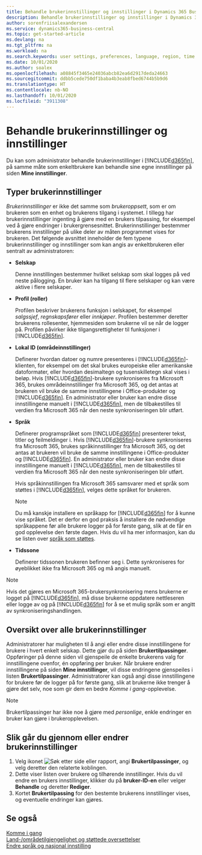 ```yaml
---
title: Behandle brukerinnstillinger og innstillinger i Dynamics 365 Business Central
description: Behandle brukerinnstillinger og innstillinger i Dynamics 365 Business Central.
author: sorenfriisalexandersen
ms.service: dynamics365-business-central
ms.topic: get-started-article
ms.devlang: na
ms.tgt_pltfrm: na
ms.workload: na
ms.search.keywords: user settings, preferences, language, region, time zone, regional settings
ms.date: 10/01/2020
ms.author: soalex
ms.openlocfilehash: a08845f3465e24036abcb82ea6d2917deda24663
ms.sourcegitcommit: ddbb5cede750df1baba4b3eab8fbed6744b5b9d6
ms.translationtype: HT
ms.contentlocale: nb-NO
ms.lasthandoff: 10/01/2020
ms.locfileid: "3911308"
---
```

# <a name="manage-user-settings-and-preferences"></a>Behandle brukerinnstillinger og innstillinger

Du kan som administrator behandle brukerinnstillinger i [!INCLUDE[d365fin](includes/d365fin_md.md)], på samme måte som enkeltbrukere kan behandle sine egne innstillinger på siden **Mine innstillinger**.  

## <a name="types-of-user-settings"></a>Typer brukerinnstillinger

*Brukerinnstillinger* er ikke det samme som *brukeroppsett*, som er om brukeren som en enhet og brukerens tilgang i systemet. I tillegg har brukerinnstillinger ingenting å gjøre med en brukers tilpassing, for eksempel ved å gjøre endringer i brukergrensesnittet. Brukerinnstillinger bestemmer brukerens innstillinger på ulike deler av måten programmet vises for brukeren. Det følgende avsnittet inneholder de fem typene brukerinnstillinger og innstillinger som kan angis av enkeltbrukeren eller sentralt av administratoren:

- **Selskap**  

  Denne innstillingen bestemmer hvilket selskap som skal logges på ved neste pålogging. En bruker kan ha tilgang til flere selskaper og kan være aktive i flere selskaper.

- **Profil (roller)**  

  Profilen beskriver brukerens funksjon i selskapet, for eksempel *salgssjef*, *regnskapsfører* eller *innkjøper*. Profilen bestemmer deretter brukerens rollesenter, hjemmesiden som brukerne vil se når de logger på. Profilen påvirker ikke tilgangsrettigheter til funksjoner i [!INCLUDE[d365fin](includes/d365fin_md.md)].  

- **Lokal ID (områdeinnstillinger)**  

  Definerer hvordan datoer og numre presenteres i [!INCLUDE[d365fin](includes/d365fin_md.md)]-klienten, for eksempel om det skal brukes europeiske eller amerikanske datoformater, eller hvordan desimaltegn og tusenskilletegn skal vises i beløp. Hvis [!INCLUDE[d365fin](includes/d365fin_md.md)]-brukere synkroniseres fra Microsoft 365, brukes områdeinnstillinger fra Microsoft 365, og det antas at brukeren vil bruke de samme innstillingene i Office-produkter og [!INCLUDE[d365fin](includes/d365fin_md.md)]. En administrator eller bruker kan endre disse innstillingene manuelt i [!INCLUDE[d365fin](includes/d365fin_md.md)], men de tilbakestilles til verdien fra Microsoft 365 når den neste synkroniseringen blir utført.

- **Språk**  

  Definerer programspråket som [!INCLUDE[d365fin](includes/d365fin_md.md)] presenterer tekst, titler og feilmeldinger i. Hvis [!INCLUDE[d365fin](includes/d365fin_md.md)]-brukere synkroniseres fra Microsoft 365, brukes språkinnstillinger fra Microsoft 365, og det antas at brukeren vil bruke de samme innstillingene i Office-produkter og [!INCLUDE[d365fin](includes/d365fin_md.md)]. En administrator eller bruker kan endre disse innstillingene manuelt i [!INCLUDE[d365fin](includes/d365fin_md.md)], men de tilbakestilles til verdien fra Microsoft 365 når den neste synkroniseringen blir utført.

  Hvis språkinnstillingen fra Microsoft 365 samsvarer med et språk som støttes i [!INCLUDE[d365fin](includes/d365fin_md.md)], velges dette språket for brukeren.  

  > [!NOTE]
  > Du må kanskje installere en språkapp for [!INCLUDE[d365fin](includes/d365fin_md.md)] for å kunne vise språket. Det er derfor en god praksis å installere de nødvendige språkappene før alle brukere logger på for første gang, slik at de får en god opplevelse den første dagen. Hvis du vil ha mer informasjon, kan du se listen over [språk som støttes](/dynamics365/business-central/dev-itpro/compliance/apptest-countries-and-translations).  
  
- **Tidssone**  

  Definerer tidssonen brukeren befinner seg i. Dette synkroniseres for øyeblikket ikke fra Microsoft 365 og må angis manuelt.  

> [!NOTE]
> Hvis det gjøres en Microsoft 365-brukersynkronisering mens brukerne er logget på [!INCLUDE[d365fin](includes/d365fin_md.md)], må disse brukerne oppdatere nettleseren eller logge av og på [!INCLUDE[d365fin](includes/d365fin_md.md)] for å se et mulig språk som er angitt av synkroniseringshandlingen.

## <a name="overview-of-all-user-settings"></a>Oversikt over alle brukerinnstillinger

Administratorer har muligheten til å angi eller endre disse innstillingene for brukere i hvert enkelt selskap. Dette gjør du på siden **Brukertilpassinger**. Oppføringer på denne siden vil gjenspeile de enkelte brukerens valg for innstillingene ovenfor, én oppføring per bruker. Når brukere endrer innstillingene på siden **Mine innstillinger**, vil disse endringene gjenspeiles i listen **Brukertilpassinger**. Administratorer kan også angi disse innstillingene for brukere før de logger på for første gang, slik at brukerne ikke trenger å gjøre det selv, noe som gir dem en bedre *Komme i gang*-opplevelse.

> [!NOTE]
> Brukertilpassinger har ikke noe å gjøre med *personlige*, enkle endringer en bruker kan gjøre i brukeropplevelsen.

## <a name="to-review-or-make-changes-to-user-settings"></a>Slik går du gjennom eller endrer brukerinnstillinger

1. Velg ikonet ![Søk etter side eller rapport](media/ui-search/search_small.png "Ikonet Søk etter side eller rapport"), angi **Brukertilpassinger**, og velg deretter den relaterte koblingen.
2. Dette viser listen over brukere og tilhørende innstillinger. Hvis du vil endre en brukers innstillinger, klikker du på **bruker-ID-en** eller velger **Behandle** og deretter **Rediger**.
3. Kortet **Brukertilpassing** for den bestemte brukerens innstillinger vises, og eventuelle endringer kan gjøres.  

## <a name="see-also"></a>Se også

[Komme i gang](product-get-started.md)  
[Land-/områdetilgjengelighet og støttede oversettelser](/dynamics365/business-central/dev-itpro/compliance/apptest-countries-and-translations)  
[Endre språk og nasjonal innstilling](about-locale-language.md)  
